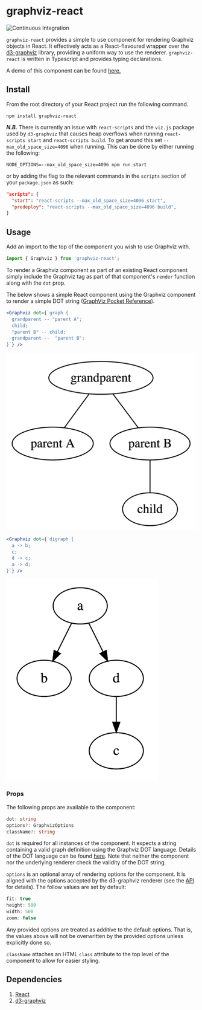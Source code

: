 # graphviz-react
![Continuous Integration](https://github.com/DomParfitt/graphviz-react/workflows/Continuous%20Integration/badge.svg)

`graphviz-react` provides a simple to use component for rendering Graphviz objects in React. It effectively acts as a React-flavoured wrapper over the [d3-graphviz](https://www.npmjs.com/package/d3-graphviz) library, providing a uniform way to use the renderer. `graphviz-react` is written in Typescript and provides typing declarations.

A demo of this component can be found [here.](https://domparfitt.com/graphviz-react)

## Install

From the root directory of your React project run the following command.

```
npm install graphviz-react
```

***N.B.*** There is currently an issue with `react-scripts` and the `viz.js` package used by `d3-graphviz` that causes heap overflows when running `react-scripts start` and `react-scripts build`. To get around this set `--max_old_space_size=4096` when running. This can be done by either running the following:
```
NODE_OPTIONS=--max_old_space_size=4096 npm run start
```
or by adding the flag to the relevant commands in the `scripts` section of your `package.json` as such:
```json
"scripts": {
  "start": "react-scripts --max_old_space_size=4096 start",
  "predeploy": "react-scripts --max_old_space_size=4096 build",
}
```

## Usage

Add an import to the top of the component you wish to use Graphviz with.

```javascript
import { Graphviz } from 'graphviz-react';
```

To render a Graphviz component as part of an existing React component simply include the Graphviz tag as part of that component's `render` function along with the `dot` prop.

The below shows a simple React component using the Graphviz component to render a simple DOT string ([GraphViz Pocket Reference](https://graphs.grevian.org/example)).

```jsx
<Graphviz dot={`graph {
  grandparent -- "parent A";
  child;
  "parent B" -- child;
  grandparent --  "parent B";
}`} />
```

<img width="513" src="./img/example-graph.png">

```jsx
<Graphviz dot={`digraph {
  a -> b;
  c;
  d -> c;
  a -> d;
}`} />
```

<img width="402" src="./img/example-digraph.png">

### Props

The following props are available to the component:
```typescript
dot: string
options?: GraphvizOptions
className?: string
```

`dot` is required for all instances of the component. It expects a string containing a valid graph definition using the Graphviz DOT language. Details of the DOT language can be found [here](https://www.npmjs.com/package/d3-graphviz/v/2.6.1#creating-a-graphviz-renderer). Note that neither the component nor the underlying renderer check the validity of the DOT string.

`options` is an optional array of rendering options for the component. It is aligned with the options accepted by the d3-graphviz renderer (see the [API](https://www.npmjs.com/package/d3-graphviz#creating-a-graphviz-renderer) for details). The follow values are set by default:

```javascript
fit: true
height: 500
width: 500
zoom: false
```

Any provided options are treated as additive to the default options. That is, the values above will not be overwritten by the provided options unless explicitly done so.

`className` attaches an HTML `class` attribute to the top level of the component to allow for easier styling.

## Dependencies

1. [React](https://www.npmjs.com/package/react)
2. [d3-graphviz](https://www.npmjs.com/package/d3-graphviz)
